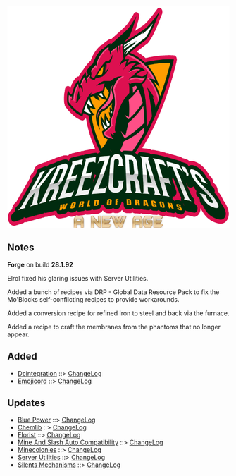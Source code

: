 ![WORLD OF DRAGONS - A NEW AGE LOGO](https://github.com/kreezxil/kreezcraft.com/blob/master/images/wodna.png)

## Notes
**Forge** on build **28.1.92**

Elrol fixed his glaring issues with Server Utilities.

Added a bunch of recipes via DRP - Global Data Resource Pack to fix the Mo'Blocks self-conflicting recipes to provide workarounds.

Added a conversion recipe for refined iron to steel and back via the furnace.

Added a recipe to craft the membranes from the phantoms that no longer appear.

## Added
- [Dcintegration](https://www.curseforge.com/minecraft/mc-mods/dcintegration) ::> [ChangeLog](https://www.curseforge.com/minecraft/mc-mods/dcintegration/files/2828711)
- [Emojicord](https://www.curseforge.com/minecraft/mc-mods/emojicord) ::> [ChangeLog](https://www.curseforge.com/minecraft/mc-mods/emojicord/files/2817239)

## Updates
- [Blue Power](https://www.curseforge.com/minecraft/mc-mods/blue-power) ::> [ChangeLog](https://www.curseforge.com/minecraft/mc-mods/blue-power/files/2830413)
- [Chemlib](https://www.curseforge.com/minecraft/mc-mods/chemlib) ::> [ChangeLog](https://www.curseforge.com/minecraft/mc-mods/chemlib/files/2830426)
- [Florist](https://www.curseforge.com/minecraft/mc-mods/florist) ::> [ChangeLog](https://www.curseforge.com/minecraft/mc-mods/florist/files/2830190)
- [Mine And Slash Auto Compatibility](https://www.curseforge.com/minecraft/mc-mods/mine-and-slash-auto-compatibility) ::> [ChangeLog](https://www.curseforge.com/minecraft/mc-mods/mine-and-slash-auto-compatibility/files/2830543)
- [Minecolonies](https://www.curseforge.com/minecraft/mc-mods/minecolonies) ::> [ChangeLog](https://www.curseforge.com/minecraft/mc-mods/minecolonies/files/2830186)
- [Server Utilities](https://www.curseforge.com/minecraft/mc-mods/server-utilities) ::> [ChangeLog](https://www.curseforge.com/minecraft/mc-mods/server-utilities/files/2830453)
- [Silents Mechanisms](https://www.curseforge.com/minecraft/mc-mods/silents-mechanisms) ::> [ChangeLog](https://www.curseforge.com/minecraft/mc-mods/silents-mechanisms/files/2830244)

